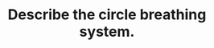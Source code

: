 ---
title: "Describe the circle breathing system."
entityType: SAQ
exam: PEX
college: ANZCA
year: 2015
sitting: A
question: 1
passRate: 28
EC_expectedDomains:
- "To gain a pass mark candidates were required to provide a definition of a circle system, list the components of the circuit and their functions, and draw an accurate diagram showing the placement of the components."
EC_extraCredit:
- "Candidates that explained the reasons for placing components in specific positions were awarded further marks."
- "Additional marks were awarded for explanations of clinical relevance."
EC_errorsCommon:
- "Common errors included inaccurate circuit diagrams, describing the system as non re-breathing and use of imprecise statements."
- "Discussions on the chemical reactions of soda lime, vaporiser function, anti-hypoxic devices, oxygen supply lines and different ventilator modes and functions did not gain marks."
---